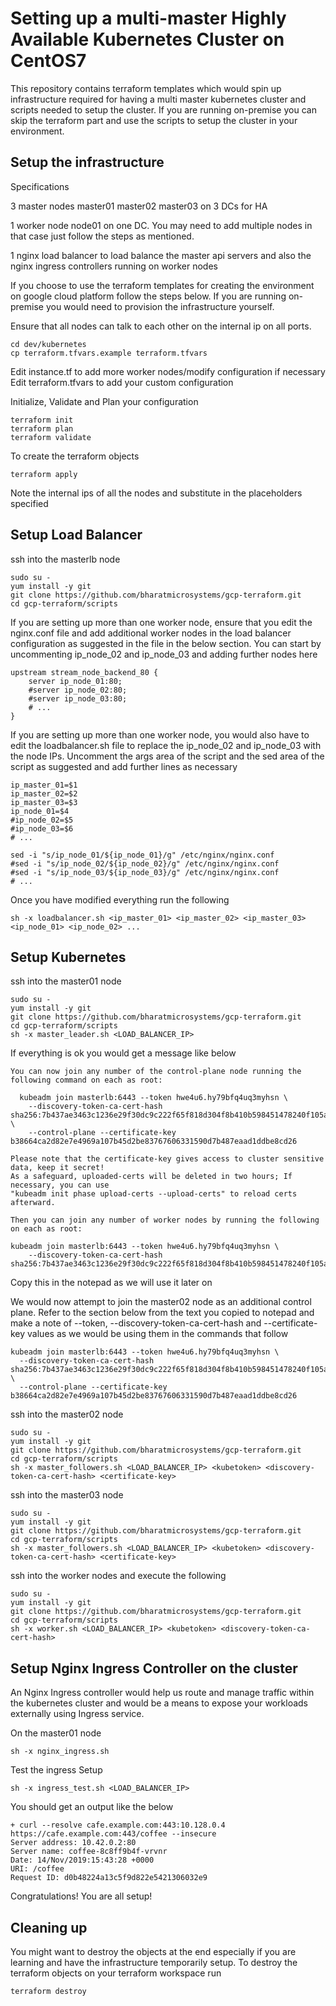 # Setting up a multi-master Highly Available Kubernetes Cluster on CentOS7
This repository contains terraform templates which would spin up infrastructure required for having a multi master kubernetes cluster and scripts needed to setup the cluster. If you are running on-premise you can skip the terraform part and use the scripts to setup the cluster in your environment.

## Setup the infrastructure
Specifications

3 master nodes master01 master02 master03 on 3 DCs for HA

1 worker node node01 on one DC. You may need to add multiple nodes in that case just follow the steps as mentioned.

1 nginx load balancer to load balance the master api servers and also the nginx ingress controllers running on worker nodes

If you choose to use the terraform templates for creating the environment on google cloud platform follow the steps below. If you are running on-premise you would need to provision the infrastructure yourself.

Ensure that all nodes can talk to each other on the internal ip on all ports.
```
cd dev/kubernetes
cp terraform.tfvars.example terraform.tfvars
```
Edit instance.tf to add more worker nodes/modify configuration if necessary
Edit terraform.tfvars to add your custom configuration

Initialize, Validate and Plan your configuration
```
terraform init
terraform plan
terraform validate
```

To create the terraform objects
```
terraform apply
```
Note the internal ips of all the nodes and substitute in the placeholders specified

## Setup Load Balancer

ssh into the masterlb node
```
sudo su -
yum install -y git
git clone https://github.com/bharatmicrosystems/gcp-terraform.git
cd gcp-terraform/scripts
```
If you are setting up more than one worker node, ensure that you edit the nginx.conf file and add additional worker nodes in the load balancer configuration as suggested in the file in the below section. You can start by uncommenting ip_node_02 and ip_node_03 and adding further nodes here
```
upstream stream_node_backend_80 {
    server ip_node_01:80;
    #server ip_node_02:80;
    #server ip_node_03:80;
    # ...
}
```
If you are setting up more than one worker node, you would also have to edit the loadbalancer.sh file to replace the ip_node_02 and ip_node_03 with the node IPs. Uncomment the args area of the script and the sed area of the script as suggested and add further lines as necessary
```
ip_master_01=$1
ip_master_02=$2
ip_master_03=$3
ip_node_01=$4
#ip_node_02=$5
#ip_node_03=$6
# ...

sed -i "s/ip_node_01/${ip_node_01}/g" /etc/nginx/nginx.conf
#sed -i "s/ip_node_02/${ip_node_02}/g" /etc/nginx/nginx.conf
#sed -i "s/ip_node_03/${ip_node_03}/g" /etc/nginx/nginx.conf
# ...
```
Once you have modified everything run the following
```
sh -x loadbalancer.sh <ip_master_01> <ip_master_02> <ip_master_03> <ip_node_01> <ip_node_02> ...
```
## Setup Kubernetes
ssh into the master01 node
```
sudo su -
yum install -y git
git clone https://github.com/bharatmicrosystems/gcp-terraform.git
cd gcp-terraform/scripts
sh -x master_leader.sh <LOAD_BALANCER_IP>
```
If everything is ok you would get a message like below
```
You can now join any number of the control-plane node running the following command on each as root:

  kubeadm join masterlb:6443 --token hwe4u6.hy79bfq4uq3myhsn \
    --discovery-token-ca-cert-hash sha256:7b437ae3463c1236e29f30dc9c222f65f818d304f8b410b598451478240f105a \
    --control-plane --certificate-key b38664ca2d82e7e4969a107b45d2be83767606331590d7b487eaad1ddbe8cd26

Please note that the certificate-key gives access to cluster sensitive data, keep it secret!
As a safeguard, uploaded-certs will be deleted in two hours; If necessary, you can use
"kubeadm init phase upload-certs --upload-certs" to reload certs afterward.

Then you can join any number of worker nodes by running the following on each as root:

kubeadm join masterlb:6443 --token hwe4u6.hy79bfq4uq3myhsn \
    --discovery-token-ca-cert-hash sha256:7b437ae3463c1236e29f30dc9c222f65f818d304f8b410b598451478240f105a
```
Copy this in the notepad as we will use it later on

We would now attempt to join the master02 node as an additional control plane. Refer to the section below from the text you copied to notepad and make a note of --token,  --discovery-token-ca-cert-hash and --certificate-key values as we would be using them in the commands that follow
```
kubeadm join masterlb:6443 --token hwe4u6.hy79bfq4uq3myhsn \
  --discovery-token-ca-cert-hash sha256:7b437ae3463c1236e29f30dc9c222f65f818d304f8b410b598451478240f105a \
  --control-plane --certificate-key b38664ca2d82e7e4969a107b45d2be83767606331590d7b487eaad1ddbe8cd26
```
ssh into the master02 node
```
sudo su -
yum install -y git
git clone https://github.com/bharatmicrosystems/gcp-terraform.git
cd gcp-terraform/scripts
sh -x master_followers.sh <LOAD_BALANCER_IP> <kubetoken> <discovery-token-ca-cert-hash> <certificate-key>
```
ssh into the master03 node
```
sudo su -
yum install -y git
git clone https://github.com/bharatmicrosystems/gcp-terraform.git
cd gcp-terraform/scripts
sh -x master_followers.sh <LOAD_BALANCER_IP> <kubetoken> <discovery-token-ca-cert-hash> <certificate-key>
```
ssh into the worker nodes and execute the following
```
sudo su -
yum install -y git
git clone https://github.com/bharatmicrosystems/gcp-terraform.git
cd gcp-terraform/scripts
sh -x worker.sh <LOAD_BALANCER_IP> <kubetoken> <discovery-token-ca-cert-hash>
```
## Setup Nginx Ingress Controller on the cluster
An Nginx Ingress controller would help us route and manage traffic within the kubernetes cluster and would be a means to expose your workloads externally using Ingress service.

On the master01 node
```
sh -x nginx_ingress.sh
```
Test the ingress Setup
```
sh -x ingress_test.sh <LOAD_BALANCER_IP>
```
You should get an output like the below
```
+ curl --resolve cafe.example.com:443:10.128.0.4 https://cafe.example.com:443/coffee --insecure
Server address: 10.42.0.2:80
Server name: coffee-8c8ff9b4f-vrvnr
Date: 14/Nov/2019:15:43:28 +0000
URI: /coffee
Request ID: d0b48224a13c5f9d822e5421306032e9
```
Congratulations! You are all setup!

## Cleaning up
You might want to destroy the objects at the end especially if you are learning and have the infrastructure temporarily setup. To destroy the terraform objects on your terraform workspace run
```
terraform destroy
```
